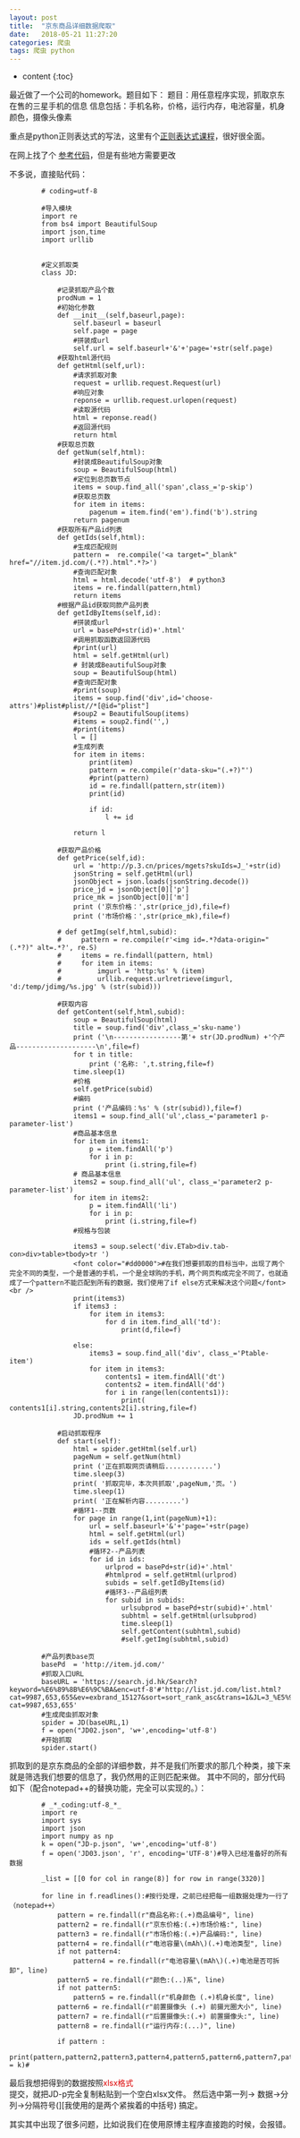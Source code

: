 ```yaml
---
layout: post
title:  "京东商品详细数据爬取"
date:   2018-05-21 11:27:20
categories: 爬虫
tags: 爬虫 python
---
```


* content
{:toc}



最近做了一个公司的homework。题目如下：
题目：用任意程序实现，抓取京东在售的三星手机的信息
信息包括：手机名称，价格，运行内存，电池容量，机身颜色，摄像头像素

重点是python正则表达式的写法，这里有个[正则表达式课程](http://www.runoob.com/python/python-reg-expressions.html)，很好很全面。

在网上找了个 [参考代码](https://www.cnblogs.com/majh/p/6004622.html)，但是有些地方需要更改


不多说，直接贴代码：

			
			# coding=utf-8

			#导入模块
			import re
			from bs4 import BeautifulSoup
			import json,time
			import urllib


			#定义抓取类
			class JD:

				#记录抓取产品个数
				prodNum = 1
				#初始化参数
				def __init__(self,baseurl,page):
					self.baseurl = baseurl
					self.page = page
					#拼装成url
					self.url = self.baseurl+'&'+'page='+str(self.page)
				#获取html源代码
				def getHtml(self,url):
					#请求抓取对象
					request = urllib.request.Request(url)
					#响应对象
					reponse = urllib.request.urlopen(request)
					#读取源代码
					html = reponse.read()
					#返回源代码
					return html
				#获取总页数
				def getNum(self,html):
					#封装成BeautifulSoup对象
					soup = BeautifulSoup(html)
					#定位到总页数节点
					items = soup.find_all('span',class_='p-skip')
					#获取总页数
					for item in items:
						pagenum = item.find('em').find('b').string
					return pagenum
				#获取所有产品id列表
				def getIds(self,html):
					#生成匹配规则
					pattern =  re.compile('<a target="_blank" href="//item.jd.com/(.*?).html".*?>')
					#查询匹配对象
					html = html.decode('utf-8')  # python3
					items = re.findall(pattern,html)
					return items
				#根据产品id获取同款产品列表
				def getIdByItems(self,id):
					#拼装成url
					url = basePd+str(id)+'.html'
					#调用抓取函数返回源代码
					#print(url)
					html = self.getHtml(url)
					# 封装成BeautifulSoup对象
					soup = BeautifulSoup(html)
					#查询匹配对象
					#print(soup)
					items = soup.find('div',id='choose-attrs')#plist#plist//*[@id="plist"]
					#soup2 = BeautifulSoup(items)
					#items = soup2.find('',)
					#print(items)
					l = []
					#生成列表
					for item in items:
						print(item)
						pattern = re.compile(r'data-sku="(.+?)"')
						#print(pattern)
						id = re.findall(pattern,str(item))
						print(id)

						if id:
							l += id

					return l

				#获取产品价格
				def getPrice(self,id):
					url = 'http://p.3.cn/prices/mgets?skuIds=J_'+str(id)
					jsonString = self.getHtml(url)
					jsonObject = json.loads(jsonString.decode())
					price_jd = jsonObject[0]['p']
					price_mk = jsonObject[0]['m']
					print ('京东价格：',str(price_jd),file=f)
					print ('市场价格：',str(price_mk),file=f)

				# def getImg(self,html,subid):
				#     pattern = re.compile(r'<img id=.*?data-origin="(.*?)" alt=.*?', re.S)
				#     items = re.findall(pattern, html)
				#     for item in items:
				#         imgurl = 'http:%s' % (item)
				#         urllib.request.urlretrieve(imgurl, 'd:/temp/jdimg/%s.jpg' % (str(subid)))

				#获取内容
				def getContent(self,html,subid):
					soup = BeautifulSoup(html)
					title = soup.find('div',class_='sku-name')
					print ('\n-----------------第'+ str(JD.prodNum) +'个产品--------------------\n',file=f)
					for t in title:
						print ('名称: ',t.string,file=f)
					time.sleep(1)
					#价格
					self.getPrice(subid)
					#编码
					print ('产品编码：%s' % (str(subid)),file=f)
					items1 = soup.find_all('ul',class_='parameter1 p-parameter-list')
					#商品基本信息
					for item in items1:
						p = item.findAll('p')
						for i in p:
							print (i.string,file=f)
					# 商品基本信息
					items2 = soup.find_all('ul', class_='parameter2 p-parameter-list')
					for item in items2:
						p = item.findAll('li')
						for i in p:
							print (i.string,file=f)
					#规格与包装

					items3 = soup.select('div.ETab>div.tab-con>div>table>tbody>tr ')
					<font color="#dd0000">#在我们想要抓取的目标当中，出现了两个完全不同的类型，一个是普通的手机，一个是全球购的手机，两个网页构成完全不同了，也就造成了一个pattern不能匹配到所有的数据，我们使用了if else方式来解决这个问题</font><br /> 
					print(items3)
					if items3 :
						for item in items3:
							for d in item.find_all('td'):
								print(d,file=f)

					else:
						items3 = soup.find_all('div', class_='Ptable-item')
						for item in items3:
							contents1 = item.findAll('dt')
							contents2 = item.findAll('dd')
							for i in range(len(contents1)):
								print( contents1[i].string,contents2[i].string,file=f)
					JD.prodNum += 1

				#启动抓取程序
				def start(self):
					html = spider.getHtml(self.url)
					pageNum = self.getNum(html)
					print ('正在抓取网页请稍后............')
					time.sleep(3)
					print( '抓取完毕，本次共抓取',pageNum,'页。')
					time.sleep(1)
					print( '正在解析内容.........')
					#循环1--页数
					for page in range(1,int(pageNum)+1):
						url = self.baseurl+'&'+'page='+str(page)
						html = self.getHtml(url)
						ids = self.getIds(html)
						#循环2--产品列表
						for id in ids:
							urlprod = basePd+str(id)+'.html'
							#htmlprod = self.getHtml(urlprod)
							subids = self.getIdByItems(id)
							#循环3--产品组列表
							for subid in subids:
								urlsubprod = basePd+str(subid)+'.html'
								subhtml = self.getHtml(urlsubprod)
								time.sleep(1)
								self.getContent(subhtml,subid)
								#self.getImg(subhtml,subid)

			#产品列表base页
			basePd  = 'http://item.jd.com/'
			#抓取入口URL
			baseURL = 'https://search.jd.hk/Search?keyword=%E6%89%8B%E6%9C%BA&enc=utf-8'#'http://list.jd.com/list.html?cat=9987,653,655&ev=exbrand_15127&sort=sort_rank_asc&trans=1&JL=3_%E5%93%81%E7%89%8C_%E4%B8%89%E6%98%9F%EF%BC%88SAMSUNG%EF%BC%89#J_crumbsBar'#'http://list.jd.com/list.html?cat=9987,653,655'
			#生成爬虫抓取对象
			spider = JD(baseURL,1)
			f = open("JD02.json", 'w+',encoding='utf-8')
			#开始抓取
			spider.start()

			
抓取到的是京东商品的全部的详细参数，并不是我们所要求的那几个种类，接下来就是筛选我们想要的信息了，我仍然用的正则匹配来做。
其中不同的，部分代码如下（配合notepad++的替换功能，完全可以实现的。）：

			# _*_coding:utf-8_*_
			import re
			import sys
			import json
			import numpy as np
			k = open("JD-p.json", 'w+',encoding='utf-8')
			f = open('JD03.json', 'r', encoding='UTF-8')#导入已经准备好的所有数据

			_list = [[0 for col in range(8)] for row in range(3320)]

			for line in f.readlines():#按行处理，之前已经把每一组数据处理为一行了（notepad++）
				pattern = re.findall(r"商品名称:(.+)商品编号", line)
				pattern2 = re.findall(r"京东价格:(.+)市场价格:", line)
				pattern3 = re.findall(r"市场价格:(.+)产品编码:", line)
				pattern4 = re.findall(r"电池容量\(mAh\)(.+)电池类型", line)
				if not pattern4:
					pattern4 = re.findall(r"电池容量\(mAh\)(.+)电池是否可拆卸", line)
				pattern5 = re.findall(r"颜色:(..)系", line)
				if not pattern5:
					pattern5 = re.findall(r"机身颜色 (.+)机身长度", line)
				pattern6 = re.findall(r"前置摄像头 (.+) 前摄光圈大小", line)
				pattern7 = re.findall(r"后置摄像头:(.+) 前置摄像头:", line)
				pattern8 = re.findall(r"运行内存:(...)", line)

				if pattern :
					print(pattern,pattern2,pattern3,pattern4,pattern5,pattern6,pattern7,pattern8,file = k)#


					
最后我想把得到的数据按照<font color="#dd0000">xlsx格式</font><br />提交，就把JD-p完全复制粘贴到一个空白xlsx文件。
然后选中第一列-> 数据->分列->分隔符号(][我使用的是两个紧挨着的中括号)
搞定。
 

其实其中出现了很多问题，比如说我们在使用原博主程序直接跑的时候，会报错。